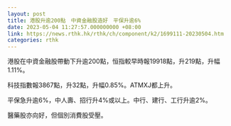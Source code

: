 ```yaml
---
layout: post
title: 港股升逾200點　中資金融股造好　平保升逾6%
date: 2023-05-04 11:27:57.000000000 +08:00
link: https://news.rthk.hk/rthk/ch/component/k2/1699111-20230504.htm
categories: rthk
---
```


港股在中資金融股帶動下升逾200點，恒指較早時報19918點，升219點，升幅1.11%。

科技指數報3867點，升32點，升幅0.85%。ATMXJ都上升。

平保急升逾6%，中人壽、招行升4%或以上。中行、建行、工行升逾2%。

醫藥股亦向好，但個別消費股受壓。
